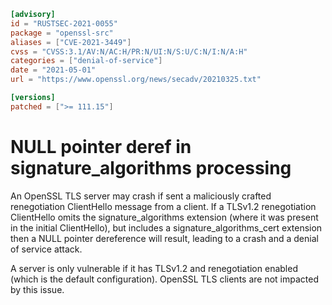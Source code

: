 ```toml
[advisory]
id = "RUSTSEC-2021-0055"
package = "openssl-src"
aliases = ["CVE-2021-3449"]
cvss = "CVSS:3.1/AV:N/AC:H/PR:N/UI:N/S:U/C:N/I:N/A:H"
categories = ["denial-of-service"]
date = "2021-05-01"
url = "https://www.openssl.org/news/secadv/20210325.txt"

[versions]
patched = [">= 111.15"]
```

# NULL pointer deref in signature_algorithms processing

An OpenSSL TLS server may crash if sent a maliciously crafted renegotiation
ClientHello message from a client. If a TLSv1.2 renegotiation ClientHello omits
the signature_algorithms extension (where it was present in the initial
ClientHello), but includes a signature_algorithms_cert extension then a NULL
pointer dereference will result, leading to a crash and a denial of service
attack.

A server is only vulnerable if it has TLSv1.2 and renegotiation enabled (which
is the default configuration). OpenSSL TLS clients are not impacted by this
issue.
